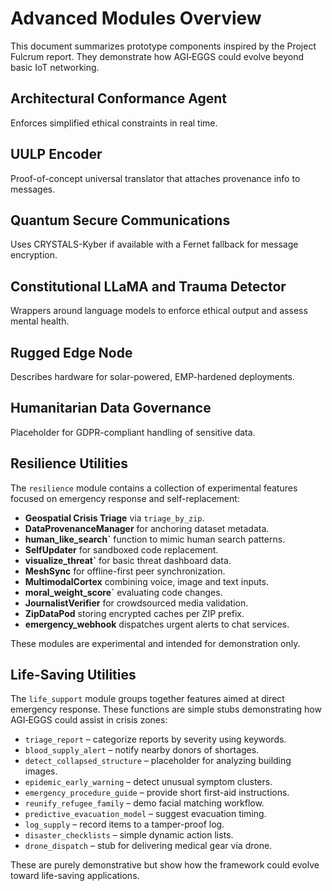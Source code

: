 # Advanced Modules Overview

This document summarizes prototype components inspired by the Project Fulcrum report.
They demonstrate how AGI‑EGGS could evolve beyond basic IoT networking.

## Architectural Conformance Agent
Enforces simplified ethical constraints in real time.

## UULP Encoder
Proof-of-concept universal translator that attaches provenance info to messages.

## Quantum Secure Communications
Uses CRYSTALS-Kyber if available with a Fernet fallback for message encryption.

## Constitutional LLaMA and Trauma Detector
Wrappers around language models to enforce ethical output and assess mental health.

## Rugged Edge Node
Describes hardware for solar-powered, EMP-hardened deployments.

## Humanitarian Data Governance
Placeholder for GDPR-compliant handling of sensitive data.

## Resilience Utilities
The `resilience` module contains a collection of experimental features focused on
emergency response and self-replacement:

- **Geospatial Crisis Triage** via `triage_by_zip`.
- **DataProvenanceManager** for anchoring dataset metadata.
- **human_like_search`** function to mimic human search patterns.
- **SelfUpdater** for sandboxed code replacement.
- **visualize_threat`** for basic threat dashboard data.
- **MeshSync** for offline-first peer synchronization.
- **MultimodalCortex** combining voice, image and text inputs.
- **moral_weight_score`** evaluating code changes.
- **JournalistVerifier** for crowdsourced media validation.
- **ZipDataPod** storing encrypted caches per ZIP prefix.
- **emergency_webhook** dispatches urgent alerts to chat services.

These modules are experimental and intended for demonstration only.

## Life-Saving Utilities
The `life_support` module groups together features aimed at direct emergency response. These functions are simple stubs demonstrating how AGI‑EGGS could assist in crisis zones:

- `triage_report` – categorize reports by severity using keywords.
- `blood_supply_alert` – notify nearby donors of shortages.
- `detect_collapsed_structure` – placeholder for analyzing building images.
- `epidemic_early_warning` – detect unusual symptom clusters.
- `emergency_procedure_guide` – provide short first-aid instructions.
- `reunify_refugee_family` – demo facial matching workflow.
- `predictive_evacuation_model` – suggest evacuation timing.
- `log_supply` – record items to a tamper-proof log.
- `disaster_checklists` – simple dynamic action lists.
- `drone_dispatch` – stub for delivering medical gear via drone.

These are purely demonstrative but show how the framework could evolve toward life-saving applications.
